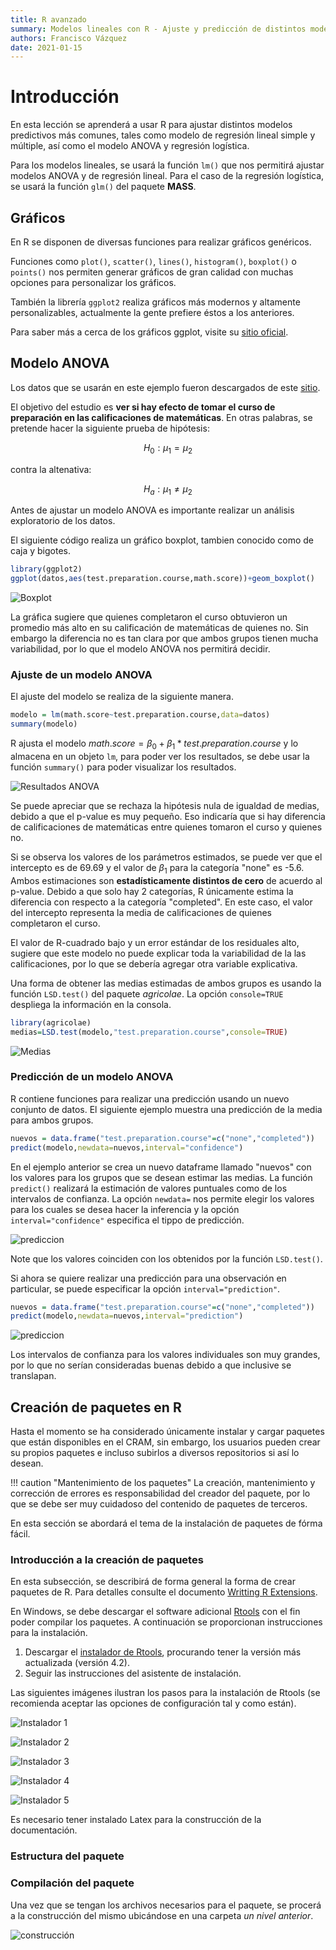 ```yaml
---
title: R avanzado
summary: Modelos lineales con R - Ajuste y predicción de distintos modelos lineales (Regresión, ANOVA, entre otros).
authors: Francisco Vázquez
date: 2021-01-15
---
```


# Introducción

En esta lección se aprenderá a usar R para ajustar distintos modelos predictivos más comunes, tales como modelo de regresión lineal simple y múltiple, así como el modelo ANOVA y regresión logística.

Para los modelos lineales, se usará la función `lm()` que nos permitirá ajustar modelos ANOVA y de regresión lineal. Para el caso de la regresión logística, se usará la función `glm()` del paquete **MASS**.

## Gráficos

En R se disponen de diversas funciones para realizar gráficos genéricos.

Funciones como `plot()`, `scatter()`, `lines()`, `histogram()`, `boxplot()` o `points()` nos permiten generar gráficos de gran calidad con muchas opciones para personalizar los gráficos.

También la librería `ggplot2` realiza gráficos más modernos y altamente personalizables, actualmente la gente prefiere éstos a los anteriores.

Para saber más a cerca de los gráficos ggplot, visite su [sitio oficial](https://ggplot2.tidyverse.org/).

## Modelo ANOVA

Los datos que se usarán en este ejemplo fueron descargados de este [sitio](https://www.kaggle.com/spscientist/students-performance-in-exams).

El objetivo del estudio es **ver si hay efecto de tomar el curso de preparación en las calificaciones de matemáticas**. En otras palabras, se pretende hacer la siguiente prueba de hipótesis:

$$H_0:\mu_1 = \mu_2 $$

contra la altenativa:

$$H_a:\mu_1 \ne \mu_2$$

Antes de ajustar un modelo ANOVA es importante realizar un análisis exploratorio de los datos.

El siguiente código realiza un gráfico boxplot, tambien conocido como de caja y bigotes.

````r
library(ggplot2)
ggplot(datos,aes(test.preparation.course,math.score))+geom_boxplot()
````

![Boxplot](img/boxplot.png)

La gráfica sugiere que quienes completaron el curso obtuvieron un promedio más alto en su calificación de matemáticas de quienes no. Sin embargo la diferencia no es tan clara por que ambos grupos tienen mucha variabilidad, por lo que el modelo ANOVA nos permitirá decidir.

### Ajuste de un modelo ANOVA

El ajuste del modelo se realiza de la siguiente manera.

````r
modelo = lm(math.score~test.preparation.course,data=datos)
summary(modelo)
````

R ajusta el modelo $math.score = \beta_0 + \beta_1*test.preparation.course$ y lo almacena en un objeto `lm`, para poder ver los resultados, se debe usar la función `summary()` para poder visualizar los resultados.

![Resultados ANOVA](img/anova.png)

Se puede apreciar que se rechaza la hipótesis nula de igualdad de medias, debido a que el p-value es muy pequeño. Eso indicaría que si hay diferencia de calificaciones de matemáticas entre quienes tomaron el curso y quienes no.

Si se observa los valores de los parámetros estimados, se puede ver que el intercepto es de 69.69 y el valor de $\beta_1$ para la categoría "none" es -5.6. Ambos estimaciones son **estadísticamente distintos de cero** de acuerdo al p-value. Debido a que solo hay 2 categorías, R únicamente estima la diferencia con respecto a la categoría "completed". En este caso, el valor del intercepto representa la media de calificaciones de quienes completaron el curso.

El valor de R-cuadrado bajo y un error estándar de los residuales alto, sugiere que este modelo no puede explicar toda la variabilidad de la las calificaciones, por lo que se debería agregar otra variable explicativa.

Una forma de obtener las medias estimadas de ambos grupos es usando la función `LSD.test()` del paquete *agricolae*. La opción `console=TRUE` despliega la información en la consola.

````r
library(agricolae)
medias=LSD.test(modelo,"test.preparation.course",console=TRUE)
````

![Medias](img/medias.png)

### Predicción de un modelo ANOVA

R contiene funciones para realizar una predicción usando un nuevo conjunto de datos. El siguiente ejemplo muestra una predicción de la media para ambos grupos.

````r
nuevos = data.frame("test.preparation.course"=c("none","completed"))
predict(modelo,newdata=nuevos,interval="confidence")
````

En el ejemplo anterior se crea un nuevo dataframe llamado "nuevos" con los valores para los grupos que se desean estimar las medias. La función `predict()` realizará la estimación de valores puntuales como de los intervalos de confianza. La opción `newdata=` nos permite elegir los valores para los cuales se desea hacer la inferencia y la opción `interval="confidence"` especifica el tippo de predicción.

![prediccion](img/pred1.png)

Note que los valores coinciden con los obtenidos por la función `LSD.test()`.

Si ahora se quiere realizar una predicción para una observación en particular, se puede especificar la opción `interval="prediction"`.

````r
nuevos = data.frame("test.preparation.course"=c("none","completed"))
predict(modelo,newdata=nuevos,interval="prediction")
````

![prediccion](img/pred2.png)

Los intervalos de confianza para los valores individuales son muy grandes, por lo que no serían consideradas buenas debido a que inclusive se translapan.

## Creación de paquetes en R

Hasta el momento se ha considerado únicamente instalar y cargar paquetes que están disponibles en el CRAM, sin embargo, los usuarios pueden crear su propios paquetes e incluso subirlos a diversos repositorios si así lo desean.

!!! caution "Mantenimiento de los paquetes"
    La creación, mantenimiento y corrección de errores es responsabilidad del creador del paquete, por lo que se debe ser muy cuidadoso del contenido de paquetes de terceros.

En esta sección se abordará el tema de la instalación de paquetes de fórma fácil.

### Introducción a la creación de paquetes

En esta subsección, se describirá de forma general la forma de crear paquetes de R. Para detalles consulte el documento [Writting R Extensions](https://cran.r-project.org/doc/manuals/R-exts.html).

En Windows, se debe descargar el software adicional [Rtools](https://cran.r-project.org/bin/windows/Rtools/) con el fin poder compilar los paquetes. A continuación se proporcionan instrucciones para la instalación.

1. Descargar el [instalador de Rtools](https://cran.r-project.org/bin/windows/Rtools/rtools42/rtools.html), procurando tener la versión más actualizada (versión 4.2).
2. Seguir las instrucciones del asistente de instalación.

Las siguientes imágenes ilustran los pasos para la instalación de Rtools (se recomienda aceptar las opciones de configuración tal y como están).

![Instalador 1](img/rtools1.png)

![Instalador 2](img/rtools2.png)

![Instalador 3](img/rtools3.png)

![Instalador 4](img/rtools4.png)

![Instalador 5](img/rtools5.png)

Es necesario tener instalado Latex para la construcción de la documentación.

### Estructura del paquete

### Compilación del paquete

Una vez que se tengan los archivos necesarios para el paquete, se procerá a la construcción del mismo ubicándose en una carpeta _un nivel anterior_.

![construcción](img/rbuild.png)
